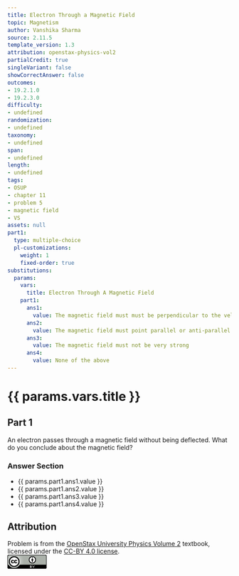 ```yaml
---
title: Electron Through a Magnetic Field
topic: Magnetism
author: Vanshika Sharma
source: 2.11.5
template_version: 1.3
attribution: openstax-physics-vol2
partialCredit: true
singleVariant: false
showCorrectAnswer: false
outcomes:
- 19.2.1.0
- 19.2.3.0
difficulty:
- undefined
randomization:
- undefined
taxonomy:
- undefined
span:
- undefined
length:
- undefined
tags:
- OSUP
- chapter 11
- problem 5
- magnetic field
- VS
assets: null
part1:
  type: multiple-choice
  pl-customizations:
    weight: 1
    fixed-order: true
substitutions:
  params:
    vars:
      title: Electron Through A Magnetic Field
    part1:
      ans1:
        value: The magnetic field must must be perpendicular to the velocity.
      ans2:
        value: The magnetic field must point parallel or anti-parallel to the velocity.
      ans3:
        value: The magnetic field must not be very strong
      ans4:
        value: None of the above
---
```

# {{ params.vars.title }}

## Part 1

An electron passes through a magnetic field without being deflected. What do you conclude about the magnetic field?

### Answer Section

- {{ params.part1.ans1.value }}
- {{ params.part1.ans2.value }}
- {{ params.part1.ans3.value }}
- {{ params.part1.ans4.value }}

## Attribution

Problem is from the [OpenStax University Physics Volume 2](https://openstax.org/details/books/university-physics-volume-2) textbook, licensed under the [CC-BY 4.0 license](https://creativecommons.org/licenses/by/4.0/).<br>![Image representing the Creative Commons 4.0 BY license.](https://raw.githubusercontent.com/firasm/bits/master/by.png)